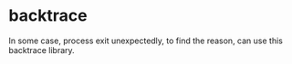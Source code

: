 # backtrace
In some case, process exit unexpectedly, to find the reason, can use this backtrace library.

